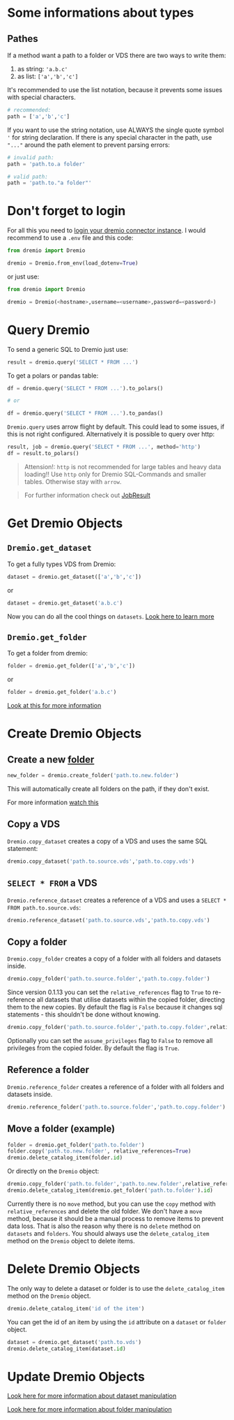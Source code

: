 # Some informations about types

## Pathes

If a method want a path to a folder or VDS there are two ways to write them:

1. as string: `'a.b.c'`
2. as list: `['a','b','c']`

It's recommended to use the list notation, because it prevents some issues with special characters.

```python
# recommended:
path = ['a','b','c']
```

If you want to use the string notation, use ALWAYS the single quote symbol `'` for string declaration. If there is any special character in the path, use `"..."` around the path element to prevent parsing errors:

```python
# invalid path:
path = 'path.to.a folder'

# valid path:
path = 'path.to."a folder"'
```

# Don't forget to login

For all this you need to [login your dremio connector instance](./DREMIO_LOGIN.md). I would recommend to use a `.env` file and this code:

```python
from dremio import Dremio

dremio = Dremio.from_env(load_dotenv=True)
```

or just use:

```python
from dremio import Dremio

dremio = Dremio(<hostname>,username=<username>,password=<password>)
```

# Query Dremio

To send a generic SQL to Dremio just use:

```python
result = dremio.query('SELECT * FROM ...')
```

To get a polars or pandas table:

```python
df = dremio.query('SELECT * FROM ...').to_polars()

# or 

df = dremio.query('SELECT * FROM ...').to_pandas()
```

`Dremio.query` uses arrow flight by default. This could lead to some issues, if this is not right configured.
Alternatively it is possible to query over http:

```python
result, job = dremio.query('SELECT * FROM ...', method='http')
df = result.to_polars()
```

> Attension!: `http` is not recommended for large tables and heavy data loading!! Use `http` only for Dremio SQL-Commands and smaller tables.
> Otherwise stay with `arrow`.

> For further information check out [JobResult](JOBRESULT.md)

# Get Dremio Objects

## `Dremio.get_dataset`

To get a fully types VDS from Dremio:

```python
dataset = dremio.get_dataset(['a','b','c'])
```

or

```python
dataset = dremio.get_dataset('a.b.c')
```

Now you can do all the cool things on `datasets`.
[Look here to learn more](./DATASET.md)

## `Dremio.get_folder`

To get a folder from dremio:

```python
folder = dremio.get_folder(['a','b','c'])
```

or

```python
folder = dremio.get_folder('a.b.c')
```

[Look at this for more information](./FOLDER.md)

# Create Dremio Objects

## Create a new [folder](./FOLDER.md)

```python
new_folder = dremio.create_folder('path.to.new.folder')
```

This will automatically create all folders on the path, if they don't exist.

For more information [watch this](./FOLDER.md)

## Copy a VDS

`Dremio.copy_dataset` creates a copy of a VDS and uses the same SQL statement:

```python
dremio.copy_dataset('path.to.source.vds','path.to.copy.vds')
```

## `SELECT * FROM` a VDS

`Dremio.reference_dataset` creates a reference of a VDS and uses a `SELECT * FROM path.to.source.vds`:

```python
dremio.reference_dataset('path.to.source.vds','path.to.copy.vds')
```

## Copy a folder

`Dremio.copy_folder` creates a copy of a folder with all folders and datasets inside.

```python
dremio.copy_folder('path.to.source.folder','path.to.copy.folder')
```

Since version 0.1.13 you can set the `relative_references` flag to `True` to re-reference all datasets that utilise datasets within the copied folder, directing them to the new copies. By default the flag is `False` because it changes sql statements - this shouldn't be done without knowing.

```python
dremio.copy_folder('path.to.source.folder','path.to.copy.folder',relative_references=True)
```

Optionally you can set the `assume_privileges` flag to `False` to remove all privileges from the copied folder. By default the flag is `True`.

## Reference a folder

`Dremio.reference_folder` creates a reference of a folder with all folders and datasets inside.

```python
dremio.reference_folder('path.to.source.folder','path.to.copy.folder')
```

## Move a folder (example)

```python
folder = dremio.get_folder('path.to.folder')
folder.copy('path.to.new.folder', relative_references=True)
dremio.delete_catalog_item(folder.id)
```

Or directly on the `Dremio` object:

```python
dremio.copy_folder('path.to.folder','path.to.new.folder',relative_references=True)
dremio.delete_catalog_item(dremio.get_folder('path.to.folder').id)
```

Currently there is no `move` method, but you can use the `copy` method with `relative_references` and delete the old folder.
We don't have a `move` method, because it should be a manual process to remove items to prevent data loss.
That is also the reason why there is no `delete` method on `datasets` and `folders`. You should always use the `delete_catalog_item` method on the `Dremio` object to delete items.

# Delete Dremio Objects

The only way to delete a dataset or folder is to use the `delete_catalog_item` method on the `Dremio` object.

```python
dremio.delete_catalog_item('id of the item')
```

You can get the id of an item by using the `id` attribute on a `dataset` or `folder` object.

```python
dataset = dremio.get_dataset('path.to.vds')
dremio.delete_catalog_item(dataset.id)
```

# Update Dremio Objects

[Look here for more information about dataset manipulation](./DATASET.md)

[Look here for more information about folder manipulation](./FOLDER.md)
